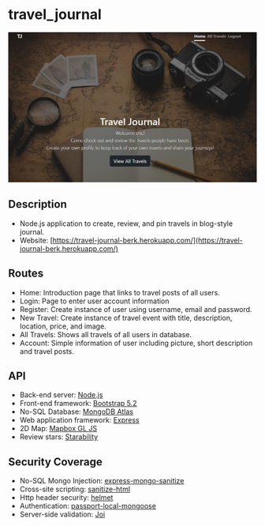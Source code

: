 # travel_journal
![Travel Journal home page](./public/img/home_page.jpg)

## Description
- Node.js application to create, review, and pin travels in blog-style journal.
- Website: [https://travel-journal-berk.herokuapp.com/](https://travel-journal-berk.herokuapp.com/)

## Routes
 - Home: Introduction page that links to travel posts of all users.
 - Login: Page to enter user account information
 - Register: Create instance of user using username, email and password.
 - New Travel: Create instance of travel event with title, description, location, price, and image.
 - All Travels: Shows all travels of all users in database. 
 - Account: Simple information of user including picture, short description and travel posts. 

## API
- Back-end server: [Node.js](https://nodejs.org/en/)
- Front-end framework: [Bootstrap 5.2](https://blog.getbootstrap.com/2022/07/19/bootstrap-5-2-0/)
- No-SQL Database: [MongoDB Atlas](https://www.mongodb.com/atlas/database)
- Web application framework: [Express](https://expressjs.com/) 
- 2D Map: [Mapbox GL JS](https://docs.mapbox.com/mapbox-gl-js/guides/)
- Review stars: [Starability](https://github.com/LunarLogic/starability)

## Security Coverage 
- No-SQL Mongo Injection: [express-mongo-sanitize](https://www.npmjs.com/package/express-mongo-sanitize) 
- Cross-site scripting: [sanitize-html](https://www.npmjs.com/package/sanitize-html)
- Http header security: [helmet](https://www.npmjs.com/package/helmet)
- Authentication: [passport-local-mongoose](https://www.npmjs.com/package/passport-local-mongoose)
- Server-side validation: [Joi](https://www.npmjs.com/package/joi)
